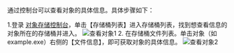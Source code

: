 通过控制台可以查看对象的具体信息。具体步骤如下：

1.登录 [对象存储控制台](http://console.tce.fsphere.cn/cos5)，单击【存储桶列表】进入存储桶列表，找到想查看信息的对象所在的存储桶并进入。
![查看对象1](http://imgcache.tce.fsphere.cn/static/mc.qcloudimg.com/static/img/3b378105bc5a54f20fb16b75011aa161/image.png)
2. 在存储桶文件列表。单击对象（如 example.exe）右侧的【文件信息】，即可获取对象的具体信息。
![查看对象2](http://imgcache.tce.fsphere.cn/static/mc.qcloudimg.com/static/img/30d6dcc4fa71f716a1e78ed79bca2a93/image.png)
